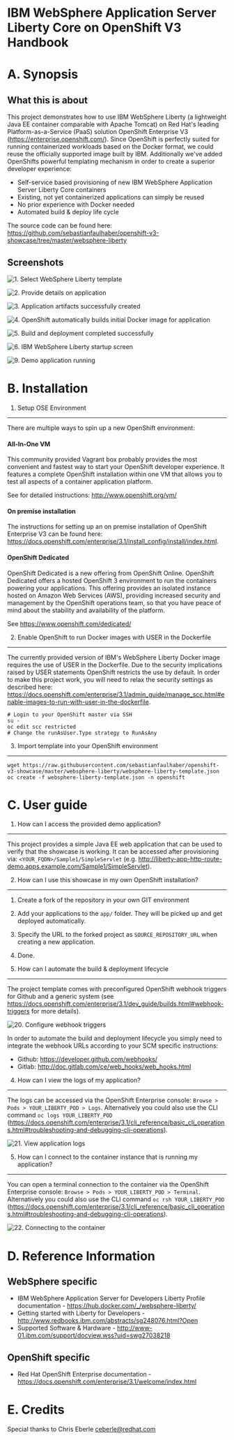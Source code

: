 IBM WebSphere Application Server Liberty Core on OpenShift V3 Handbook
======================================================================

A. Synopsis
===========

What this is about
------------------
This project demonstrates how to use IBM WebSphere Liberty (a lightweight Java EE container comparable with Apache Tomcat) on Red Hat's leading  Platform-as-a-Service (PaaS) solution OpenShift Enterprise V3 (https://enterprise.openshift.com/). Since OpenShift is perfectly suited for running containerized workloads based on the Docker format, we could reuse the officially supported image built by IBM. Additionally we've added OpenShifts powerful templating mechanism in order to create a superior developer experience:

* Self-service based provisioning of new IBM WebSphere Application Server Liberty Core containers
* Existing, not yet containerized applications can simply be reused
* No prior experience with Docker needed
* Automated build & deploy life cycle

The source code can be found here: https://github.com/sebastianfaulhaber/openshift-v3-showcase/tree/master/websphere-liberty

Screenshots
------------------
![1. Select WebSphere Liberty template](./doc/01_select_template.png)

![2. Provide details on application](./doc/02_fill_out_template_details.png)

![3. Application artifacts successfully created](./doc/03_template_creation_result.png)

![4. OpenShift automatically builds initial Docker image for application](./doc/04_build_running.png)

![5. Build and deployment completed successfully](./doc/05_build_and_deployment_finished.png)

![6. IBM WebSphere Liberty startup screen](./doc/06_liberty_splashscreen.png)

![9. Demo application running](./doc/09_demo_application.png)

B. Installation
===============

1. Setup OSE Environment
------------------------
There are multiple ways to spin up a new OpenShift environment:

#### All-In-One VM
This community provided Vagrant box probably provides the most convenient and fastest way to start your OpenShift developer experience. It features a complete OpenShift installation within one VM that allows you to test all aspects of a container application platform.

See for detailed instructions: http://www.openshift.org/vm/

#### On premise installation
The instructions for setting up an on premise installation of OpenShift Enterprise V3 can be found here: https://docs.openshift.com/enterprise/3.1/install_config/install/index.html.

#### OpenShift Dedicated
OpenShift Dedicated is a new offering from OpenShift Online. OpenShift Dedicated offers a hosted OpenShift 3 environment to run the containers powering your applications. This offering provides an isolated instance hosted on Amazon Web Services (AWS), providing increased security and management by the OpenShift operations team, so that you have peace of mind about the stability and availability of the platform.

See https://www.openshift.com/dedicated/

2. Enable OpenShift to run Docker images with USER in the Dockerfile
--------------------------------------------------------------------
The currently provided version of IBM's WebSphere Liberty Docker image requires the use of USER in the Dockerfile. Due to the security implications raised by USER statements OpenShift restricts the use by default. In order to make this project work, you will need to relax the security settings as described here: https://docs.openshift.com/enterprise/3.1/admin_guide/manage_scc.html#enable-images-to-run-with-user-in-the-dockerfile.

```
# Login to your OpenShift master via SSH
su -
oc edit scc restricted
# Change the runAsUser.Type strategy to RunAsAny
```

3. Import template into your OpenShift environment
--------------------------------------------------
```
wget https://raw.githubusercontent.com/sebastianfaulhaber/openshift-v3-showcase/master/websphere-liberty/websphere-liberty-template.json
oc create -f websphere-liberty-template.json -n openshift
```

C. User guide
========================

1. How can I access the provided demo application?
--------------------------------------------------
This project provides a simple Java EE web application that can be used to verify that the showcase is working. It can be accessed after provisioning via:  `<YOUR_FQDN>/Sample1/SimpleServlet` (e.g. http://liberty-app-http-route-demo.apps.example.com/Sample1/SimpleServlet).

2. How can I use this showcase in my own OpenShift installation?
----------------------------------------------------------------
1. Create a fork of the repository in your own GIT environment
2. Add your applications to the `app/` folder. They will be picked up and get deployed automatically.
3. Specify the URL to the forked project as `SOURCE_REPOSITORY_URL` when creating a new application.
4. Done.


3. How can I automate the build & deployment lifecycle
------------------------------------------------------
The project template comes with preconfigured OpenShift webhook triggers for Github and a generic system (see https://docs.openshift.com/enterprise/3.1/dev_guide/builds.html#webhook-triggers for more details).

![20. Configure webhook triggers](./doc/20_webhook_trigger.png)

In order to automate the build and deployment lifecycle you simply need to integrate the webhook URLs according to your SCM specific instructions:

* Github: https://developer.github.com/webhooks/
* Gitlab: http://doc.gitlab.com/ce/web_hooks/web_hooks.html


4. How can I view the logs of my application?
---------------------------------------------
The logs can be accessed via the OpenShift Enterprise console:
`Browse > Pods > YOUR_LIBERTY_POD > Logs`. Alternatively you could also use the CLI command `oc logs YOUR_LIBERTY_POD`  (https://docs.openshift.com/enterprise/3.1/cli_reference/basic_cli_operations.html#troubleshooting-and-debugging-cli-operations).

![21. View application logs](./doc/21_show_liberty_logs.png)

5. How can I connect to the container instance that is running my application?
----------------------------------------------------------------
You can open a terminal connection to the container via the OpenShift Enterprise console: `Browse > Pods > YOUR_LIBERTY_POD > Terminal`. Alternatively you could also use the CLI command `oc rsh YOUR_LIBERTY_POD` (https://docs.openshift.com/enterprise/3.1/cli_reference/basic_cli_operations.html#troubleshooting-and-debugging-cli-operations).

![22. Connecting to the container](./doc/22_show_liberty_terminal.png)

D. Reference Information
========================

WebSphere specific
------------------
* IBM WebSphere Application Server for Developers Liberty Profile documentation - https://hub.docker.com/_/websphere-liberty/
* Getting started with Liberty for Developers -  http://www.redbooks.ibm.com/abstracts/sg248076.html?Open
* Supported Software & Hardware -  http://www-01.ibm.com/support/docview.wss?uid=swg27038218

OpenShift specific
------------------
* Red Hat OpenShift Enterprise documentation -  https://docs.openshift.com/enterprise/3.1/welcome/index.html

E. Credits
==========
Special thanks to Chris Eberle <ceberle@redhat.com>
